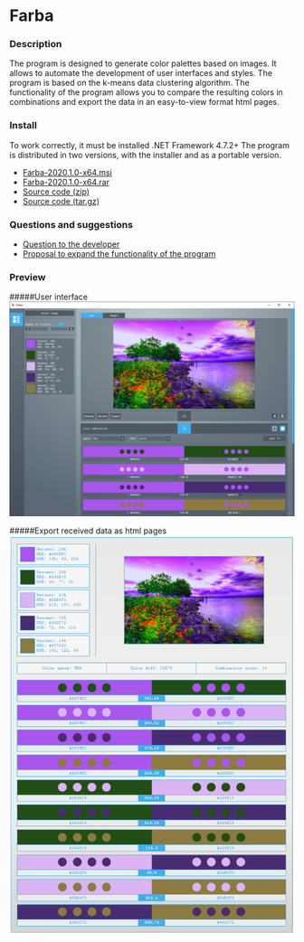 # Farba

### Description
The program is designed to generate color palettes based on images. It allows to automate the development of user interfaces and styles. The program is based on the k-means data clustering algorithm. The functionality of the program allows you to compare the resulting colors in combinations and export the data in an easy-to-view format html pages.

### Install
To work correctly, it must be installed .NET Framework 4.7.2+ The program is distributed in two versions, with the installer and as a portable version.
* [Farba-2020.1.0-x64.msi](https://github.com/CVOSoftware/Farba/releases/download/2020.1.0/Farba-2020.1.0-x64.msi)
* [Farba-2020.1.0-x64.rar](https://github.com/CVOSoftware/Farba/releases/download/2020.1.0/Farba-2020.1.0-x64.rar)
* [Source code (zip)](https://github.com/CVOSoftware/Farba/archive/Release.zip)
* [Source code (tar.gz)](https://github.com/CVOSoftware/Farba/archive/Release.tar.gz)

### Questions and suggestions
* [Question to the developer](https://github.com/CVOSoftware/Farba/issues/new?assignees=CVOSoftware&labels=question&template=QUESTION_TO_THE_DEVELOPER.md&title=%5BQuestion%5D)
* [Proposal to expand the functionality of the program](https://github.com/CVOSoftware/Farba/issues/new?assignees=CVOSoftware&labels=enhancement&template=FEATURE_REQUEST.md&title=%5BFeature%5D)

### Preview
#####User interface
![Preview](https://github.com/CVOSoftware/Farba/blob/master/.github/RESOURCE/PREVIEW.png)

#####Export received data as html pages
![Preview](https://github.com/CVOSoftware/Farba/blob/master/.github/RESOURCE/PREVIEW2.png)

